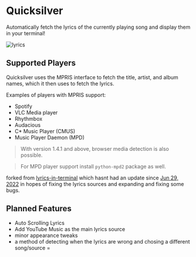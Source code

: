 # Quicksilver
Automatically fetch the lyrics of the currently playing song and display them in your terminal!

![lyrics](images/clipe.gif)
## Supported Players
Quicksilver uses the MPRIS interface to fetch the title, artist, and album names, which it then uses to fetch the lyrics.

Examples of players with MPRIS support:
* Spotify
* VLC Media player
* Rhythmbox
* Audacious
* C* Music Player (CMUS)
* Music Player Daemon (MPD)

> With version 1.4.1 and above, browser media detection is also possible.

> For MPD player support install `python-mpd2` package as well.

forked from [lyrics-in-terminal](https://github.com/Jugran/lyrics-in-terminal) which hasnt had an update since [Jun 29, 2022](https://github.com/Jugran/lyrics-in-terminal/commit/1661dac6f2b97b29467e8e76c4ddc024a682ec7e) in hopes of fixing the lyrics sources and expanding and fixing some bugs.



## Planned Features
* Auto Scrolling Lyrics
* Add YouTube Music as the main lyrics source
* minor appearance tweaks
* a method of detecting when the lyrics are wrong and chosing a different song/source
=
